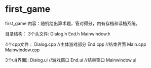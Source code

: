 # first_game
first_game
内容：随机给出算术题，答对得分，内有存档和读档系统。


目录结构：
3个头文件:
Dialog.h
End.h
Mainwindow.h

4个cpp文件：
Dialog.cpp			//主体游戏部分
End.cpp				//结束界面
Main.cpp
Mainwindow.cpp

3个ui(界面):
Dialog.ui				//游戏窗口
End.ui					//结束窗口
Mainwindow.ui
